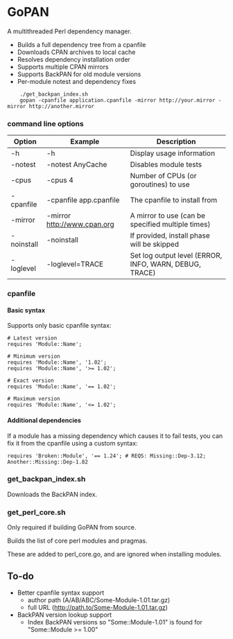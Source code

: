 GoPAN
=====

A multithreaded Perl dependency manager.

- Builds a full dependency tree from a cpanfile
- Downloads CPAN archives to local cache
- Resolves dependency installation order
- Supports multiple CPAN mirrors
- Supports BackPAN for old module versions
- Per-module notest and dependency fixes

```
    ./get_backpan_index.sh
	gopan -cpanfile application.cpanfile -mirror http://your.mirror -mirror http://another.mirror
```

### command line options

| Option     | Example                     | Description
| ---------  | -------                     | -----------
| -h         | -h                          | Display usage information
| -notest    | -notest AnyCache            | Disables module tests
| -cpus      | -cpus 4                     | Number of CPUs (or goroutines) to use
| -cpanfile  | -cpanfile app.cpanfile      | The cpanfile to install from
| -mirror    | -mirror http://www.cpan.org | A mirror to use (can be specified multiple times)
| -noinstall | -noinstall                  | If provided, install phase will be skipped
| -loglevel  | -loglevel=TRACE             | Set log output level (ERROR, INFO, WARN, DEBUG, TRACE)

### cpanfile

#### Basic syntax

Supports only basic cpanfile syntax:

	# Latest version
    requires 'Module::Name';

    # Minimum version
    requires 'Module::Name', '1.02';
    requires 'Module::Name', '>= 1.02';

    # Exact version
    requires 'Module::Name', '== 1.02';

    # Maximum version
    requires 'Module::Name', '<= 1.02';

#### Additional dependencies

If a module has a missing dependency which causes it to fail tests, you can fix it from the cpanfile
using a custom syntax:

    requires 'Broken::Module', '== 1.24'; # REQS: Missing::Dep-3.12; Another::Missing::Dep-1.82

### get_backpan_index.sh

Downloads the BackPAN index.

### get_perl_core.sh

Only required if building GoPAN from source.

Builds the list of core perl modules and pragmas.

These are added to perl_core.go, and are ignored when installing modules.

## To-do

- Better cpanfile syntax support
  - author path (A/AB/ABC/Some-Module-1.01.tar.gz)
  - full URL (http://path.to/Some-Module-1.01.tar.gz)
- BackPAN version lookup support
  - Index BackPAN versions so "Some::Module-1.01" is found for "Some::Module >= 1.00"
